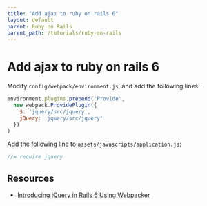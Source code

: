 ```yaml
---
title: "Add ajax to ruby on rails 6"
layout: default
parent: Ruby on Rails
parent_path: /tutorials/ruby-on-rails
---
```

# Add ajax to ruby on rails 6

Modify `config/webpack/environment.js`, and add the following lines:
```javascript
environment.plugins.prepend('Provide',
  new webpack.ProvidePlugin({
    $: 'jquery/src/jquery',
    jQuery: 'jquery/src/jquery'
  })
)
```

Add the following line to `assets/javascripts/application.js`:
```javascript
//= require jquery
```




## Resources
* [Introducing jQuery in Rails 6 Using Webpacker](https://www.botreetechnologies.com/blog/introducing-jquery-in-rails-6-using-webpacker/)